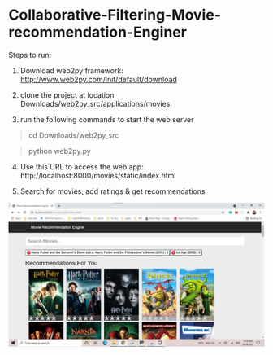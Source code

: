 # Collaborative-Filtering-Movie-recommendation-Enginer

Steps to run:
1. Download web2py framework: http://www.web2py.com/init/default/download

2. clone the project at location Downloads/web2py_src/applications/movies

3. run the following commands to start the web server

  > cd Downloads/web2py_src
  
  > python web2py.py
  
4. Use this URL to access the web app: http://localhost:8000/movies/static/index.html

5. Search for movies, add ratings & get recommendations

![Running Application Screenshot](static/images/appScreenShot.jpg?raw=true "App Screenshot")
